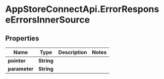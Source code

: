 # AppStoreConnectApi.ErrorResponseErrorsInnerSource

## Properties

Name | Type | Description | Notes
------------ | ------------- | ------------- | -------------
**pointer** | **String** |  | 
**parameter** | **String** |  | 


